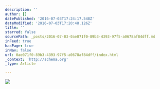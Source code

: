 ```yaml
---
description: ''
author: []
datePublished: '2016-07-03T17:24:17.548Z'
dateModified: '2016-07-03T17:20:48.126Z'
title: ''
starred: false
sourcePath: _posts/2016-07-03-0ae071f0-89b3-4393-97f5-a0678af84dff.md
inFeed: true
hasPage: true
inNav: false
url: 0ae071f0-89b3-4393-97f5-a0678af84dff/index.html
_context: 'http://schema.org'
_type: Article

---
```

![](https://the-grid-user-content.s3-us-west-2.amazonaws.com/8e61b11a-f20e-457e-bd81-f7173c2ceb61.jpg)